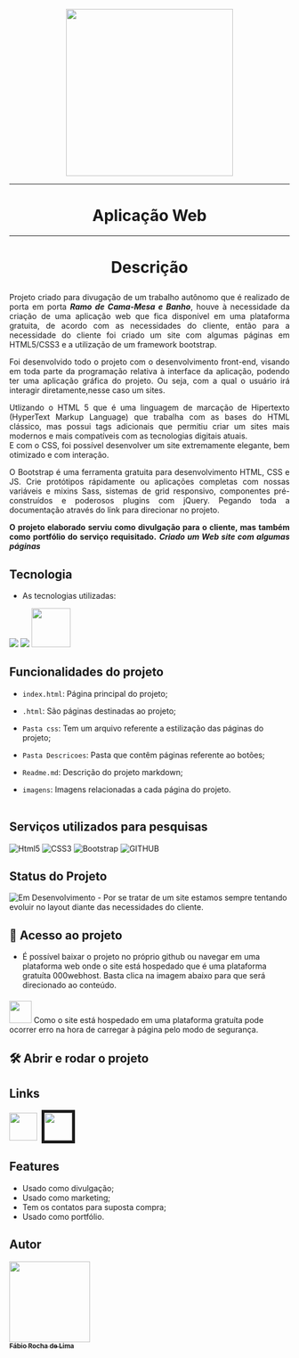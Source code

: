 <p align="center"><img src="https://www.womgp.com/blog/wp-content/uploads/2020/08/diseno-paginas-web.jpg"width="300px"></p>
<hr>
 <h1 align="center">Aplicação Web</h1>
 <hr>

# <p align="center">Descrição</p>
<p align="justify">
Projeto criado para divugação de um trabalho autônomo que é realizado de porta em porta <b><i>Ramo de Cama-Mesa e Banho</b></i>, houve à necessidade da criação de uma aplicação web que fica disponível em uma plataforma gratuita, de acordo com as necessidades do cliente, então para a necessidade do cliente foi criado um site com algumas páginas em HTML5/CSS3 e a utilização de um framework bootstrap.<p align="justify">
Foi desenvolvido todo o projeto com o desenvolvimento front-end, visando em toda parte da programação relativa à interface da aplicação, podendo ter uma aplicação gráfica do projeto. Ou seja, com a qual o usuário irá interagir diretamente,nesse caso um sites.<br>
<p align="justify">
Utlizando o HTML 5 que é uma linguagem de marcação de Hipertexto (HyperText Markup Language) que trabalha com as bases do HTML clássico, mas possui tags adicionais que permitiu criar um sites mais modernos e mais compatíveis com as tecnologias digitais atuais.<br>
E com o CSS, foi possível desenvolver um site extremamente elegante, bem otimizado e com interação.
<p align="justify">
O Bootstrap é uma ferramenta gratuita para desenvolvimento HTML, CSS e JS. Crie protótipos rápidamente ou aplicações completas com nossas variáveis e mixins Sass, sistemas de grid responsivo, componentes pré-construídos e poderosos plugins com jQuery. Pegando toda a documentação através do link para direcionar no projeto.
<p align="justify">
<b>O projeto elaborado serviu como divulgação para o cliente, mas também como portfólio do serviço requisitado.</b>
 <b><i>Criado um Web site com algumas páginas </i></b>
</p>
 
 
## Tecnologia
 
* As tecnologias utilizadas:<br>
<p>
<img src="https://img.icons8.com/external-flaticons-lineal-color-flat-icons/64/000000/external-html-5-mobile-app-development-flaticons-lineal-color-flat-icons.png"/>
<img src="https://img.icons8.com/dusk/64/000000/css3.png"/>
<img src="https://img.icons8.com/color/48/000000/bootstrap.png" width="70px"/></p>
</p>


 ## Funcionalidades do projeto

- `index.html`:  Página principal do projeto;
- `.html`:  São páginas destinadas ao projeto;
- `Pasta css`:  Tem um arquivo referente a estilização das páginas do projeto;
- `Pasta Descricoes`:  Pasta que contêm páginas referente ao botões;
- `Readme.md`:  Descrição do projeto markdown;

- `imagens`:  Imagens relacionadas a cada página do projeto. <br><br>

## Serviços utilizados para pesquisas
 
 ![Html5](https://img.shields.io/badge/-HTML5-red?logo=HTML5&logoColor=white&style=for-the-badge)
 ![CSS3](https://img.shields.io/badge/-CSS3-02569g?logo=CSS3&logoColor=white&style=for-the-badge)
 ![Bootstrap](https://img.shields.io/badge/-Bootstrap-orange?logo=Bootstrap&logoColor=white&style=for-the-badge)
 ![GITHUB](https://img.shields.io/badge/-github-blue?logo=github&logoColor=white&&style=for-the-badge)
 <br>
## Status do Projeto
<p align="center">

![Em Desenvolvimento](https://img.shields.io/badge/-Em%20Desenvolvimento-red?logo=&logoColor=white&&style=static) - Por se tratar de um site estamos sempre tentando evoluir no layout diante das necessidades do cliente.</p>


 
## 📁 Acesso ao projeto

- É possível baixar o projeto no próprio github ou navegar em uma plataforma web onde o site está hospedado que é uma plataforma gratuíta 000webhost. Basta clica na imagem abaixo para que será direcionado ao conteúdo.
#### 
<img src="https://img.icons8.com/external-flaticons-lineal-color-flat-icons/64/000000/external-danger-electrician-flaticons-lineal-color-flat-icons.png" width="40px"/> Como o site está hospedado em uma plataforma gratuíta pode ocorrer erro na hora de carregar à página pelo modo de segurança.
## 🛠️ Abrir e rodar o projeto
## Links

<p justify-items="center">
<a href="https://github.com/fabio-0611/Pagina-web/"><img src="https://cdn.icon-icons.com/icons2/2351/PNG/512/logo_github_icon_143196.png" width="50px"></a>&nbsp
<a href="https://familialimacmb.000webhostapp.com/">
<img src="https://encrypted-tbn0.gstatic.com/images?q=tbn:ANd9GcQ3ZxQ5EWDk8bYqaUQpFeGFj2Phg8bSK5iLMEwcJd-Egw46QDwOl8_BuNw6_mBhyjl5BO4&usqp=CAU" width="50px" border="5px"> </a>
</P>


## Features
 
  - Usado como divulgação;
  - Usado como marketing;
  - Tem os contatos para suposta compra;
  - Usado como portfólio.<br>
 
 
 ## Autor
 
 [<img src="https://avatars.githubusercontent.com/u/63213686?s=400&u=e24b998ffba407947eece8ca64b3c1230047f515&v=4" width="145px"><br><sub align="center" ><b color="white">Fábio Rocha de Lima</b></sub>](https://github.com/fabio-0611) 


